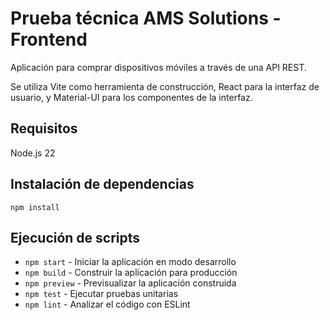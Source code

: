# Prueba técnica AMS Solutions - Frontend

Aplicación para comprar dispositivos móviles a través de una API REST.

Se utiliza Vite como herramienta de construcción, React para la interfaz de usuario, y Material-UI para los componentes de la interfaz.

## Requisitos
Node.js 22

## Instalación de dependencias
`npm install`

## Ejecución de scripts
- `npm start` - Iniciar la aplicación en modo desarrollo
- `npm build` - Construir la aplicación para producción
- `npm preview` - Previsualizar la aplicación construida
- `npm test` - Ejecutar pruebas unitarias
- `npm lint` - Analizar el código con ESLint